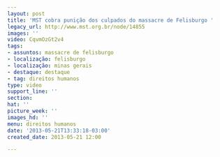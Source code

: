 ```yaml
---
layout: post
title: 'MST cobra punição dos culpados do massacre de Felisburgo '
legacy_url: http://www.mst.org.br/node/14855
images: ''
video: CqvmOzGt2v4
tags:
- assuntos: massacre de felisburgo
- localização: felisburgo
- localização: minas gerais
- destaque: destaque
- tag: direitos humanos
type: video
support_line: ''
section: 
hat: ''
picture_week: ''
images_hd: ''
menu: direitos humanos
date: '2013-05-21T13:33:18-03:00'
created_date: 2013-05-21 12:00

---
```

<p>&nbsp;</p><p style="text-align: center;"><object data="http://www.youtube.com/v/CqvmOzGt2v4" type="application/x-shockwave-flash" height="500" width="600"><param name="src" value="http://www.youtube.com/v/CqvmOzGt2v4"></object></p>
